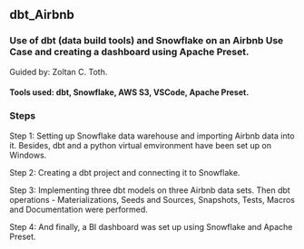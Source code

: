 ## dbt_Airbnb

### Use of dbt (data build tools) and Snowflake on an Airbnb Use Case and creating a dashboard using Apache Preset.
Guided by: Zoltan C. Toth.

#### Tools used: dbt, Snowflake, AWS S3, VSCode, Apache Preset.

### Steps
Step 1: Setting up Snowflake data warehouse and importing Airbnb data into it. Besides, dbt and a python virtual emvironment have been set up on Windows.

Step 2: Creating a dbt project and connecting it to Snowflake.

Step 3: Implementing three dbt models on three Airbnb data sets. Then dbt operations - Materializations, Seeds and Sources, Snapshots, Tests, Macros and Documentation were performed.

Step 4: And finally, a BI dashboard was set up using Snowflake and Apache Preset.
